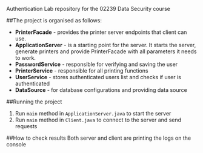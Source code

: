 Authentication Lab repository for the 02239 Data Security course

##The project is organised as follows:

* **PrinterFacade** - provides the printer server endpoints that client can use.
* **ApplicationServer** - is a starting point for the server. It starts the server, generate printers and provide
PrinterFacade with all parameters it needs to work.
* **PasswordService** - responsible for verifying and saving the user
* **PrinterService** - responsible for all printing functions
* **UserService** - stores authenticated users list and checks if user is authenticated
* **DataSource** - for database configurations and providing data source

##Running the project
1) Run `main` method in `ApplicationServer.java` to start the server
2) Run `main` method in `Client.java` to connect to the server and send requests

##How to check results
Both server and client are printing the logs on the console


                    


